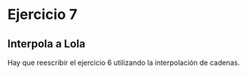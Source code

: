 # Ejercicio 7

## Interpola a Lola

Hay que reescribir el ejercicio 6 utilizando la interpolación de cadenas.
